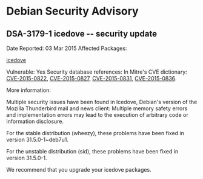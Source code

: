 
Debian Security Advisory
========================


DSA-3179-1 icedove -- security update
-------------------------------------



Date Reported:
03 Mar 2015
Affected Packages:

[icedove](https://packages.debian.org/src:icedove)

Vulnerable:
Yes
Security database references:
In Mitre's CVE dictionary: [CVE-2015-0822](https://security-tracker.debian.org/tracker/CVE-2015-0822), [CVE-2015-0827](https://security-tracker.debian.org/tracker/CVE-2015-0827), [CVE-2015-0831](https://security-tracker.debian.org/tracker/CVE-2015-0831), [CVE-2015-0836](https://security-tracker.debian.org/tracker/CVE-2015-0836).  

More information:

Multiple security issues have been found in Icedove, Debian's version of
the Mozilla Thunderbird mail and news client: Multiple memory safety
errors and implementation errors may lead to the execution of arbitrary
code or information disclosure.


For the stable distribution (wheezy), these problems have been fixed in
version 31.5.0-1~deb7u1.


For the unstable distribution (sid), these problems have been fixed in
version 31.5.0-1.


We recommend that you upgrade your icedove packages.





